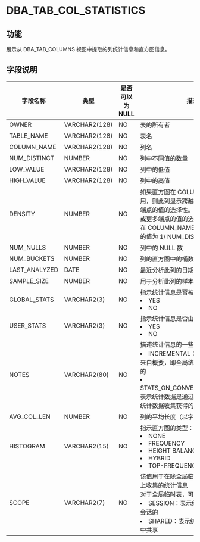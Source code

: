 # DBA_TAB_COL_STATISTICS
## 功能
展示从 DBA_TAB_COLUMNS 视图中提取的列统计信息和直方图信息。
## 字段说明

| 字段名称 | 类型 | 是否可以为 NULL | 描述 |
| --- | --- | --- | --- |
| OWNER | VARCHAR2(128) | NO | 表的所有者 |
| TABLE_NAME | VARCHAR2(128) | NO | 表名 |
| COLUMN_NAME | VARCHAR2(128) | NO | 列名 |
| NUM_DISTINCT | NUMBER | NO | 列中不同值的数量 |
| LOW_VALUE | VARCHAR2(128) | NO | 列中的低值 |
| HIGH_VALUE | VARCHAR2(128) | NO | 列中的高值 |
| DENSITY | NUMBER | NO | 如果直方图在 COLUMN_NAME 上可用，则此列显示跨越直方图中少于 2 个端点的值的选择性。它不代表跨越 2 个或更多端点的值的选择性。如果直方图在 COLUMN_NAME 上不可用，则此列的值为 1/ NUM_DISTINCT |
| NUM_NULLS | NUMBER | NO | 列中的 NULL 数 |
| NUM_BUCKETS | NUMBER | NO | 列的直方图中的桶数 |
| LAST_ANALYZED | DATE | NO | 最近分析此列的日期 |
| SAMPLE_SIZE | NUMBER | NO | 用于分析此列的样本量 |
| GLOBAL_STATS | VARCHAR2(3) | NO | 指示统计信息是否被收集或增量维护：<li>YES<li>NO |
| USER_STATS | VARCHAR2(3) | NO | 指示统计信息是否由用户直接输入：<li>YES<li>NO |
| NOTES | VARCHAR2(80) | NO | 描述统计信息的一些附加属性：<li>INCREMENTAL：表示全局统计信息来自概要，即全局统计信息是增量维护的<li>STATS_ON_CONVENTIONAL_LOAD：表示统计数据是通过常规 DML 的在线统计数据收集获得的 |
| AVG_COL_LEN | NUMBER | NO | 列的平均长度（以字节为单位） |
| HISTOGRAM | VARCHAR2(15) | NO | 指示直方图的类型：<li>NONE<li>FREQUENCY<li>HEIGHT BALANCED<li>HYBRID<li>TOP-FREQUENCY |
| SCOPE | VARCHAR2(7) | NO | 该值用于在除全局临时表之外的任何表上收集的统计信息<br>对于全局临时表，可能的值为：<li>SESSION：表示统计信息是特定于会话的<li>SHARED：表示统计信息在所有会话中共享 |
